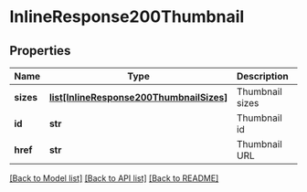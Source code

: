 # InlineResponse200Thumbnail

## Properties
Name | Type | Description | Notes
------------ | ------------- | ------------- | -------------
**sizes** | [**list[InlineResponse200ThumbnailSizes]**](InlineResponse200ThumbnailSizes.md) | Thumbnail sizes | 
**id** | **str** | Thumbnail id | 
**href** | **str** | Thumbnail URL | 

[[Back to Model list]](../README.md#documentation-for-models) [[Back to API list]](../README.md#documentation-for-api-endpoints) [[Back to README]](../README.md)



